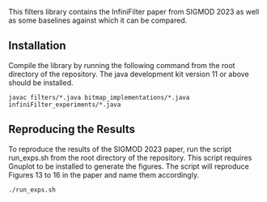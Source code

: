 

This filters library contains the InfiniFilter paper from SIGMOD 2023 as well as some baselines against which it can be compared.  

## Installation
Compile the library by running the following command from the root directory of the repository. The java development kit version 11 or above should be installed. 
```console
javac filters/*.java bitmap_implementations/*.java infiniFilter_experiments/*.java  
```

## Reproducing the Results
To reproduce the results of the SIGMOD 2023 paper, run the script run_exps.sh from the root directory of the repository. This script requires Gnuplot to be installed to generate the figures. The script will reproduce Figures 13 to 16 in the paper and name them accordingly. 

```console
./run_exps.sh   
```